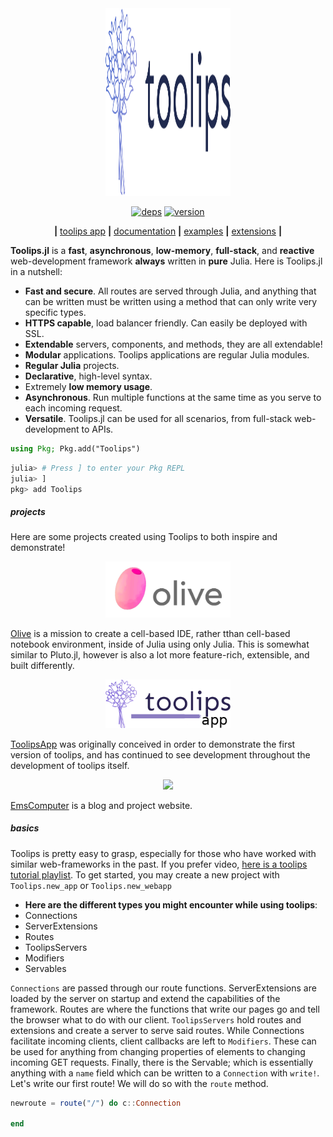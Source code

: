 <div align = "center">
  <img src = https://github.com/ChifiSource/image_dump/blob/main/toolips/toolips.svg  width = 200 height = 300/img>
  
[![deps](https://juliahub.com/docs/Toolips/deps.svg)](https://juliahub.com/ui/Packages/Toolips/TrAr4?t=2)
[![version](https://juliahub.com/docs/Toolips/version.svg)](https://juliahub.com/ui/Packages/Toolips/TrAr4)
</br>

**|**    [toolips app](https://toolips.app/)   **|**  [documentation](https://doc.toolips.app) **|**   [examples](https://toolips.app/?page=examples)    **|**    [extensions](https://toolips.app/?page=extensions)    **|**

</div>

**Toolips.jl** is a **fast**, **asynchronous**, **low-memory**, **full-stack**, and **reactive** web-development framework **always** written in **pure** Julia. Here is Toolips.jl in a nutshell:
- **Fast and secure**. All routes are served through Julia, and anything that can be written must be written using a method that can only write very specific types.
- **HTTPS capable**, load balancer friendly. Can easily be deployed with SSL.
- **Extendable** servers, components, and methods, they are all extendable!
- **Modular** applications. Toolips applications are regular Julia modules.
- **Regular Julia** projects.
- **Declarative**, high-level syntax.
- Extremely **low memory usage**.
- **Asynchronous**. Run multiple functions at the same time as you serve to each incoming request.
- **Versatile**. Toolips.jl can be used for all scenarios, from full-stack web-development to APIs.
```julia
using Pkg; Pkg.add("Toolips")
```
```julia
julia> # Press ] to enter your Pkg REPL
julia> ]
pkg> add Toolips
```
##### projects
Here are some projects created using Toolips to both inspire and demonstrate!
<div align = "center">
  <img src = https://github.com/ChifiSource/image_dump/blob/main/toolips/olive/olivelogo.png  width = 200 /img>
  </div>
 
[Olive](https://github.com/ChifiSource/Olive.jl) is a mission to create a cell-based IDE, rather tthan cell-based notebook environment, inside of Julia using only Julia. This is somewhat similar to Pluto.jl, however is also a lot more feature-rich, extensible, and built differently.

<div align = "center">
  <img src = https://github.com/ChifiSource/image_dump/blob/main/toolips/toolipsapp.png  width = 200 /img>
  </div>

[ToolipsApp](https://github.com/ChifiSource/ToolipsApp.jl) was originally conceived in order to demonstrate the first version of toolips, and has continued to see development throughout the development of toolips itself.

<div align = "center">
  <img src = https://github.com/emmettgb/EmsComputer.jl/blob/main/public/images/animated.gif  width = 200 /img>
  </div>
  
[EmsComputer](https://github.com/emmettgb/EmsComputer.jl) is a blog and project website.
##### basics
Toolips is pretty easy to grasp, especially for those who have worked with similar web-frameworks in the past. If you prefer video, [here is a toolips tutorial playlist](https://www.youtube.com/playlist?list=PLCXbkShHt01s3kd2ZA62KoKhWBFfKXNTd). To get started, you may create a new project with `Toolips.new_app` or `Toolips.new_webapp`

- **Here are the different types you might encounter while using toolips**:
- Connections
- ServerExtensions
- Routes
- ToolipsServers
- Modifiers
- Servables

`Connections` are passed through our route functions. ServerExtensions are loaded by the server on startup and extend the capabilities of the framework. Routes are where the functions that write our pages go and tell the browser what to do with our client. `ToolipsServers` hold routes and extensions and create a server to serve said routes. While Connections facilitate incoming clients, client callbacks are left to `Modifiers`. These can be used for anything from changing properties of elements to changing incoming GET requests. Finally, there is the Servable; which is essentially anything with a `name` field which can be written to a `Connection` with `write!`. Let's write our first route! We will do so with the `route` method.
```julia
newroute = route("/") do c::Connection

end
```
